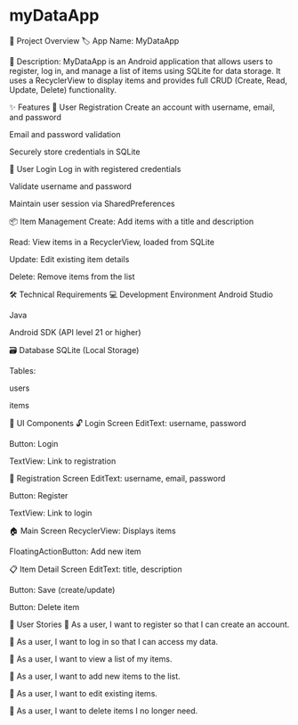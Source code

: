# myDataApp
📱 Project Overview
🏷️ App Name:
MyDataApp

📝 Description:
MyDataApp is an Android application that allows users to register, log in, and manage a list of items using SQLite for data storage. It uses a RecyclerView to display items and provides full CRUD (Create, Read, Update, Delete) functionality.

✨ Features
🔐 User Registration
Create an account with username, email, and password

Email and password validation

Securely store credentials in SQLite

🔑 User Login
Log in with registered credentials

Validate username and password

Maintain user session via SharedPreferences

📦 Item Management
Create: Add items with a title and description

Read: View items in a RecyclerView, loaded from SQLite

Update: Edit existing item details

Delete: Remove items from the list

🛠️ Technical Requirements
💻 Development Environment
Android Studio

Java

Android SDK (API level 21 or higher)

🗃️ Database
SQLite (Local Storage)

Tables:

users

items

🧩 UI Components
🔓 Login Screen
EditText: username, password

Button: Login

TextView: Link to registration

📝 Registration Screen
EditText: username, email, password

Button: Register

TextView: Link to login

🏠 Main Screen
RecyclerView: Displays items

FloatingActionButton: Add new item

📋 Item Detail Screen
EditText: title, description

Button: Save (create/update)

Button: Delete item

👤 User Stories
🔹 As a user, I want to register so that I can create an account.

🔹 As a user, I want to log in so that I can access my data.

🔹 As a user, I want to view a list of my items.

🔹 As a user, I want to add new items to the list.

🔹 As a user, I want to edit existing items.

🔹 As a user, I want to delete items I no longer need.
